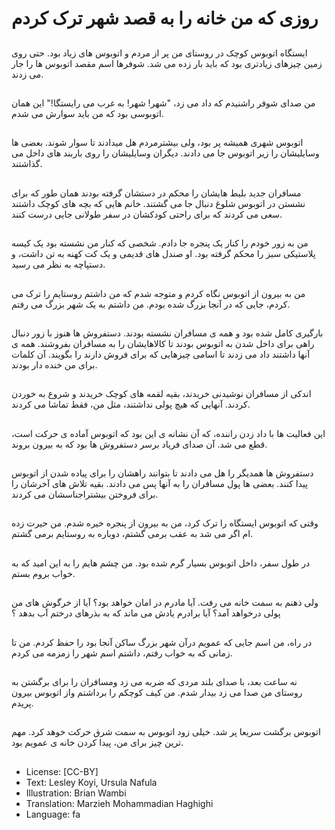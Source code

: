 # روزی که من خانه را به قصد شهر ترک کردم 

##
ایستگاه اتوبوس کوچک در روستای من پر از مردم و اتوبوس های زیاد بود. حتی روی زمین چیزهای زیادتری بود که باید بار زده می شد. شوفرها اسم مقصد اتوبوس ها را جار می زدند.

##
من صدای شوفر راشنیدم که داد می زد، "شهر! شهر! به غرب می رایستگا!" این همان اتوبوسی بود که من باید سوارش می شدم.

##
اتوبوس شهری همیشه پر بود، ولی بیشترمردم هل میدادند تا سوار شوند. بعضی ها وسایليشان را زیر اتوبوس جا می دادند. دیگران وسایليشان را روی باربند های داخل می گذاشتند.

##
مسافران جدید بلیط هایشان را محکم در دستشان گرفته بودند همان طور که برای نشستن در اتوبوس شلوغ دنبال جا می گشتند. خانم هایی که بچه های کوچک داشتند سعی می کردند که برای راحتی کودکشان در سفر طولانی جایی درست کنند.

##
من به زور خودم را کنار یک پنجره جا دادم. شخصی که کنار من نشسته بود یک کیسه پلاستیکی سبز را محکم گرفته بود. او صندل های قدیمی و یک کت کهنه به تن داشت، و دستپاچه به نظر می رسید.

##
من به بیرون از اتوبوس نگاه کردم و متوجه شدم که من داشتم روستایم را ترک می کردم، جایی که در آنجا بزرگ شده بودم. من داشتم به یک شهر بزرگ می رفتم.

##
بارگیری کامل شده بود و همه ی مسافران نشسته بودند. دستفروش ها هنوز با زور دنبال راهی برای داخل شدن به اتوبوس بودند تا کالاهایشان را به مسافران بفروشند. همه ی آنها داشتند داد می زدند تا اسامی چیزهایی که برای فروش دارند را بگویند. آن کلمات برای من خنده دار بودند.

##
اندکی از مسافران نوشیدنی خریدند، بقیه لقمه های کوچک خریدند و شروع به خوردن کردند. آنهایی که هیچ پولی نداشتند، مثل من، فقط تماشا می کردند.

##
این فعالیت ها با داد زدن راننده، که آن نشانه ی این بود که اتوبوس آماده ی حرکت است، قطع می شد. آن صدای فریاد برسر دستفروش ها بود که به بیرون بروند.

##
دستفروش ها همدیگر را هل می دادند تا بتوانند راهشان را برای پیاده شدن از اتوبوس پیدا کنند. بعضی ها پول مسافران را به آنها پس می دادند. بقیه تلاش های آخرشان را برای فروختن بیشتراجناسشان می کردند.

##
وقتی که اتوبوس ایستگاه را ترک کرد، من به بیرون از پنجره خیره شدم. من حیرت زده ام اگر می شد به عقب برمی گشتم، دوباره به روستایم برمی گشتم.

##
در طول سفر، داخل اتوبوس بسیار گرم شده بود. من چشم هایم را به این امید که به خواب بروم بستم.

##
ولی ذهنم به سمت خانه می رفت. آیا مادرم در امان خواهد بود؟ آیا از خرگوش های من پولی درخواهد آمد؟ آیا برادرم یادش می ماند که به بذرهای درختم آب بدهد ؟

##
در راه، من اسم جایی که عمویم درآن شهر بزرگ ساکن آنجا بود را حفظ کردم. من تا زمانی که به خواب رفتم، داشتم اسم شهر را زمزمه می کردم.

##
نه ساعت بعد، با صدای بلند مردی که ضربه می زد ومسافران را برای برگشتن به روستای من صدا می زد بیدار شدم. من کیف کوچکم را برداشتم واز اتوبوس بیرون پریدم.

##
اتوبوس برگشت سریعا پر شد. خیلی زود اتوبوس به سمت شرق حرکت خوهد کرد. مهم ترین چیز برای من، پیدا کردن خانه ی عمویم بود.

##
* License: [CC-BY]
* Text: Lesley Koyi, Ursula Nafula
* Illustration: Brian Wambi
* Translation: Marzieh Mohammadian Haghighi
* Language: fa
